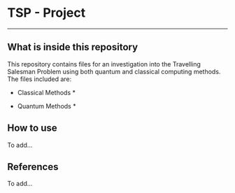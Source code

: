 # TSP - Project

***

## What is inside this repository

This repository contains files for an investigation into the Travelling Salesman Problem using both quantum and classical computing methods. The files included are:

* Classical Methods
	*

* Quantum Methods
	*


## How to use

To add...


## References

To add...

